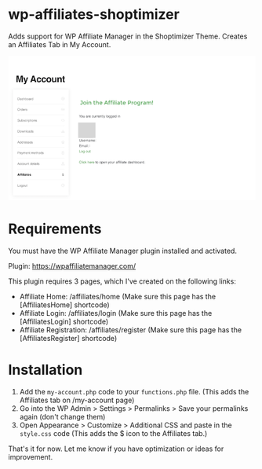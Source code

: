 # wp-affiliates-shoptimizer
Adds support for WP Affiliate Manager in the Shoptimizer Theme. 
Creates an Affiliates Tab in My Account.

![Example Feature](https://github.com/liz-miller/wp-affiliates-shoptimizer/blob/master/WP%20Affilates%20Manager%20for%20Shoptimizer.png)

# Requirements
You must have the WP Affiliate Manager plugin installed and activated.

Plugin: https://wpaffiliatemanager.com/

This plugin requires 3 pages, which I've created on the following links:
- Affiliate Home: /affiliates/home (Make sure this page has the [AffiliatesHome] shortcode)
- Affiliate Login: /affiliates/login (Make sure this page has the [AffiliatesLogin] shortcode)
- Affiliate Registration: /affiliates/register (Make sure this page has the [AffiliatesRegister] shortcode)

# Installation
1) Add the `my-account.php` code to your `functions.php` file. (This adds the Affiliates tab on /my-account page)
2) Go into the WP Admin > Settings > Permalinks > Save your permalinks again (don't change them)
3) Open Appearance > Customize > Additional CSS and paste in the `style.css` code (This adds the $ icon to the Affiliates tab.)

That's it for now. Let me know if you have optimization or ideas for improvement.
